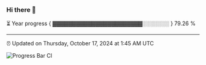 ### Hi there 👋

⏳ Year progress { ▓▓▓▓▓▓▓▓▓▓▓▓▓▓▓▓▓▓▓▓▓▓▓░░░░░░░ } 79.26 %

---

⏰ Updated on Thursday, October 17, 2024 at 1:45 AM UTC

![Progress Bar CI](https://github.com/arthurbuhl/arthurbuhl/workflows/Progress%20Bar%20CI/badge.svg)
